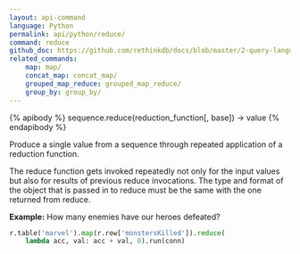 ```yaml
---
layout: api-command 
language: Python
permalink: api/python/reduce/
command: reduce
github_doc: https://github.com/rethinkdb/docs/blob/master/2-query-language/api/python/aggregation/reduce.md
related_commands:
    map: map/
    concat_map: concat_map/
    grouped_map_reduce: grouped_map_reduce/
    group_by: group_by/
---
```


{% apibody %}
sequence.reduce(reduction_function[, base]) &rarr; value
{% endapibody %}

Produce a single value from a sequence through repeated application of a reduction
function.

The reduce function gets invoked repeatedly not only for the input values but also for
results of previous reduce invocations. The type and format of the object that is passed
in to reduce must be the same with the one returned from reduce.

__Example:__ How many enemies have our heroes defeated?

```py
r.table('marvel').map(r.row['monstersKilled']).reduce(
    lambda acc, val: acc + val, 0).run(conn)
```
